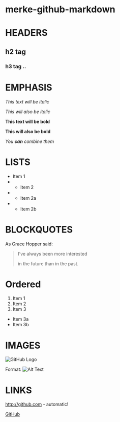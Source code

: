 # merke-github-markdown

# HEADERS

## h2 tag

### h3 tag .. 


# EMPHASIS
*This text will be italic*

_This will also be italic_

**This text will be bold**

__This will also be bold__

*You **can** combine them*


# LISTS

* Item 1
* * Item 2  
* * Item 2a  
* * Item 2b

# BLOCKQUOTES
As Grace Hopper said:

> I’ve always been more interested
>
> in the future than in the past.

# Ordered

1. Item 1
2. Item 2
3. Item 3   
  * Item 3a   
  * Item 3b

# IMAGES
![GitHub Logo](/images/logo.png)

Format: ![Alt Text](url)

# LINKS
http://github.com - automatic!

[GitHub](http://github.com)





